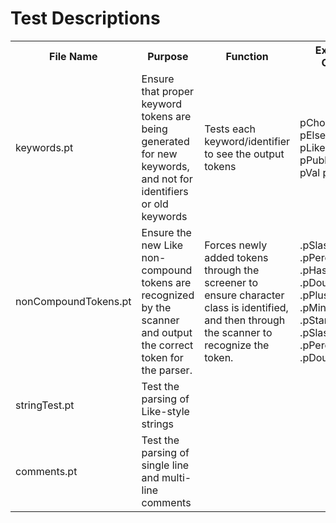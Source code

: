 # Test Descriptions

<table>
<tr>
<th>File Name</th>
<th>Purpose</th>
<th>Function</th>
<th>Expected Output</th>
<th>Actual Output</th>
</tr>

<tr>
<td>keywords.pt</td>
<td>Ensure that proper keyword tokens are being generated for new keywords, and not for identifiers or old keywords</td>
<td>Tests each keyword/identifier to see the output tokens</td>
<td>pChoose pElseif pFun pIs pLike pPkg pPublic pUsing pVal pWhen</td>
<td>pChoose pElseif pFun pIs pLike pPkg pPublic pUsing pVal pWhen</td>
</tr>

<tr>
<td>nonCompoundTokens.pt</td>
<td>Ensure the new Like non-compound tokens are recognized by the scanner and output the correct token for the parser.</td>
<td>Forces newly added tokens through the screener to ensure character class is identified, and then through the scanner to recognize the token.</td>
<td>  .pSlash
 .pPercent
 .pHash
 .pBar
 .pDoubleBar
 .pPlusEquals
 .pMinusEquals
 .pStarEquals
 .pSlashEquals
 .pPercentEquals
 .pDoubleEquals</td>
<td> .pSlash
 .pPercent
 .pHash
 .pBar
 .pDoubleBar
 .pPlusEquals
 .pMinusEquals
 .pStarEquals
 .pSlashEquals
 .pPercentEquals
 .pDoubleEquals</td>
</tr>

<tr>
<td>stringTest.pt</td>
<td>Test the parsing of Like-style strings</td>
<td></td>
<td></td>
<td></td>
</tr>

<tr>
<td>comments.pt</td>
<td>Test the parsing of single line and multi-line comments</td>
<td></td>
<td></td>
<td></td>
</tr>

</table>

